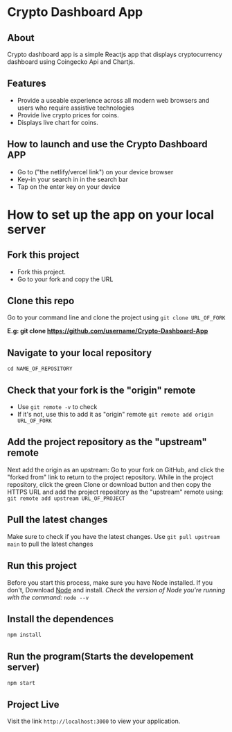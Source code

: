 # Crypto Dashboard App

## About
Crypto dashboard app is a simple Reactjs app that displays cryptocurrency dashboard using Coingecko Api and Chartjs.

## Features
* Provide a useable experience across all modern web browsers and users who require assistive technologies
* Provide live crypto prices for coins.
* Displays live chart for coins.

## How to launch and use the Crypto Dashboard APP
* Go to ("the netlify/vercel link") on your device browser
* Key-in your search in in the search bar
* Tap on the enter key on your device

# How to set up the app on your local server
## Fork this project
* Fork this project.
* Go to your fork and copy the URL

## Clone this repo
Go to your command line and clone the project using 
`git clone URL_OF_FORK`

**E.g: git clone https://github.com/username/Crypto-Dashboard-App**

## Navigate to your local repository
`cd NAME_OF_REPOSITORY`

## Check that your fork is the "origin" remote
* Use `git remote -v` to check
* If it's not, use this to add it as "origin" remote `git remote add origin URL_OF_FORK`

## Add the project repository as the "upstream" remote
Next add the origin as an upstream: Go to your fork on GitHub, and click the "forked from" link to return to the project repository. While in the project repository, click the green Clone or download button and then copy the HTTPS URL and add the project repository as the "upstream" remote using: `git remote add upstream URL_OF_PROJECT`

## Pull the latest changes
Make sure to check if you have the latest changes. 
Use `git pull upstream main` to pull the latest changes


## Run this project

Before you start this process, make sure you have Node installed. 
If you don't, Download <a href="https://nodejs.org/en/">Node</a> and install.
*Check the version of Node you're running with the command:* `node --v`


## Install the dependences
`npm install`

## Run the program(Starts the developement server)
`npm start`

## Project Live
Visit the link `http://localhost:3000` to view your application.